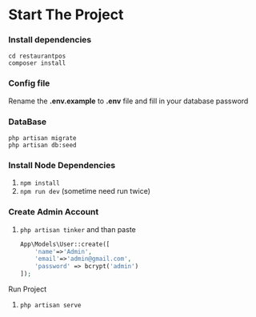 
# Start The Project


### Install dependencies

    cd restaurantpos
    composer install

### Config file
Rename the **.env.example** to  **.env** file and fill in your database password 


### DataBase

    php artisan migrate
    php artisan db:seed

### Install Node Dependencies

1. `npm install`
2. `npm run dev` (sometime need run twice)

### Create Admin Account

1. `php artisan tinker` and than paste
    ```php
    App\Models\User::create([
        'name'=>'Admin',
        'email'=>'admin@gmail.com',
        'password' => bcrypt('admin')
    ]);
    ```

Run Project

1. `php artisan serve`






